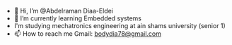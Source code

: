 - 👋 Hi, I’m @Abdelraman Diaa-Eldei
- 🌱 I’m currently learning Embedded systems
- I'm studying mechatronics engineering
     at ain shams university (senior 1)
- 📫 How to reach me Gmail: bodydia78@gmail.com

<!---
Abdelraman24/Abdelraman24 is a ✨ special ✨ repository because its `README.md` (this file) appears on your GitHub profile.
You can click the Preview link to take a look at your changes.
--->
